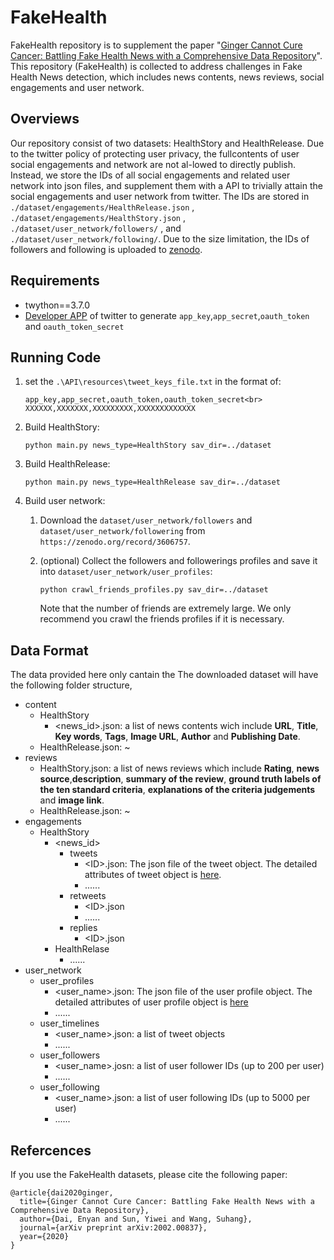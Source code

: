 # FakeHealth
FakeHealth repository is to supplement the paper "[Ginger Cannot Cure Cancer: Battling Fake Health News with a Comprehensive Data Repository](https://arxiv.org/abs/2002.00837)".
This repository (FakeHealth) is collected to address challenges in Fake Health News detection, which includes news contents, news reviews, social engagements and user network. 

## Overviews
Our repository consist of two datasets: HealthStory and HealthRelease. Due to the twitter policy of protecting user privacy, the fullcontents of user social engagements and network are not al-lowed to directly publish. Instead, we store the IDs of all social engagements and related user network into json files, and supplement them with a API to trivially attain the social engagements and user network from twitter. The IDs are stored in `./dataset/engagements/HealthRelease.json` , `./dataset/engagements/HealthStory.json` , `./dataset/user_network/followers/` , and `./dataset/user_network/following/`. Due to the size limitation, the IDs of followers and following is uploaded to [zenodo](https://zenodo.org/record/3606757).

## Requirements
* twython==3.7.0
* [Developer APP](https://developer.twitter.com/en/docs/basics/apps/overview) of twitter to generate `app_key`,`app_secret`,`oauth_token` and `oauth_token_secret`



## Running Code
1. set the `.\API\resources\tweet_keys_file.txt` in the format of:

       app_key,app_secret,oauth_token,oauth_token_secret<br>
       XXXXXX,XXXXXXX,XXXXXXXXX,XXXXXXXXXXXXX
2. Build HealthStory:
   
       python main.py news_type=HealthStory sav_dir=../dataset
3. Build HealthRelease:
   
       python main.py news_type=HealthRelease sav_dir=../dataset

4. Build user network: <br>
   1. Download the `dataset/user_network/followers` and `dataset/user_network/followering` from `https://zenodo.org/record/3606757`.
   2. (optional) Collect the followers and followerings profiles and save it into `dataset/user_network/user_profiles`:
      
          python crawl_friends_profiles.py sav_dir=../dataset
      Note that the number of friends are extremely large. We only recommend you crawl the friends profiles if it is necessary.


## Data Format

The data provided here only cantain the 
The downloaded dataset will have the following  folder structure,
* content
  * HealthStory
    * \<news_id>.json: a list of news contents wich include **URL**, **Title**, **Key words**, **Tags**, **Image URL**, **Author** and **Publishing Date**.
  * HealthRelease.json: ~
* reviews
  * HealthStory.json: a list of news reviews which include **Rating**, **news source**,**description**, **summary of the review**, **ground truth labels of the ten standard criteria**, **explanations of the criteria judgements** and **image link**. 
  * HealthRelease.json: ~
* engagements
  * HealthStory
    * \<news_id>
      * tweets
        * \<ID>.json: The json file of the tweet object. The detailed attributes of tweet object is [here](https://developer.twitter.com/en/docs/tweets/data-dictionary/overview/tweet-object).
        * ......
      * retweets
        * \<ID>.json
        * ......
      * replies
        * \<ID>.json
    * HealthRelase
      * ......
* user_network
  * user_profiles
    * \<user_name>.json: The json file of the user profile object. The detailed attributes of user profile object is [here](https://developer.twitter.com/en/docs/tweets/data-dictionary/overview/user-object)
    * ......
  * user_timelines
    * \<user_name>.json: a list of tweet objects
    * ......
  * user_followers
    * \<user_name>.josn: a list of user follower IDs (up to 200 per user)
    * ......
  * user_following
    * \<user_name>.json: a list of user following IDs (up to 5000 per user)
    * ......

## Refercences
If you use the FakeHealth datasets, please cite the following paper:

~~~~
@article{dai2020ginger,
  title={Ginger Cannot Cure Cancer: Battling Fake Health News with a Comprehensive Data Repository},
  author={Dai, Enyan and Sun, Yiwei and Wang, Suhang},
  journal={arXiv preprint arXiv:2002.00837},
  year={2020}
}
~~~~
   
   

